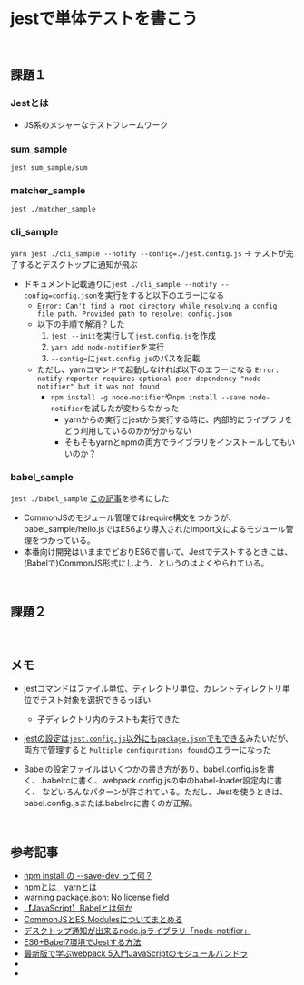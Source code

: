 # jestで単体テストを書こう

<br>

## 課題１

### Jestとは
- JS系のメジャーなテストフレームワーク

### sum_sample
`jest sum_sample/sum`

### matcher_sample
`jest ./matcher_sample`

### cli_sample
`yarn jest ./cli_sample --notify --config=./jest.config.js`
→ テストが完了するとデスクトップに通知が飛ぶ
- ドキュメント記載通りに`jest ./cli_sample --notify --config=config.json`を実行をすると以下のエラーになる
  - `Error: Can't find a root directory while resolving a config file path. Provided path to resolve: config.json`
  - 以下の手順で解消？した
    1. `jest --init`を実行して`jest.config.js`を作成
    2. `yarn add node-notifier`を実行
    3. `--config=`に`jest.config.js`のパスを記載
  - ただし、yarnコマンドで起動しなければ以下のエラーになる
  `Error: notify reporter requires optional peer dependency "node-notifier" but it was not found`
    - `npm install -g node-notifier`や`npm install --save node-notifier`を試したが変わらなかった
      - yarnからの実行とjestから実行する時に、内部的にライブラリをどう利用しているのかが分からない
      - そもそもyarnとnpmの両方でライブラリをインストールしてもいいのか？

### babel_sample
`jest ./babel_sample`
[この記事](https://qiita.com/riversun/items/6c30a0d0897194677a37)を参考にした
- CommonJSのモジュール管理ではrequire構文をつかうが、
babel_sample/hello.jsではES6より導入されたimport文によるモジュール管理をつかっている。
- 本番向け開発はいままでどおりES6で書いて、Jestでテストするときには、(Babelで)CommonJS形式にしよう、というのはよくやられている。


<br>

## 課題２

<br>


## メモ
- jestコマンドはファイル単位、ディレクトリ単位、カレントディレクトリ単位でテスト対象を選択できるっぽい
  - 子ディレクトリ内のテストも実行できた

- [jestの設定は`jest.config.js`以外にも`package.json`でもできる](https://jestjs.io/ja/docs/configuration)みたいだが、両方で管理すると
`Multiple configurations found`のエラーになった
- Babelの設定ファイルはいくつかの書き方があり、babel.config.jsを書く、.babelrcに書く、webpack.config.jsの中のbabel-loader設定内に書く、
などいろんなパターンが許されている。ただし、Jestを使うときは、babel.config.jsまたは.babelrcに書くのが正解。

<br>

## 参考記事
- [npm install の --save-dev って何？](https://qiita.com/kohecchi/items/092fcbc490a249a2d05c)
- [npmとは　yarnとは](https://qiita.com/Hai-dozo/items/90b852ac29b79a7ea02b)
- [warning package.json: No license field](https://qiita.com/kozakura16/items/ebaf8ea58fc49dcbdd73)
- [【JavaScript】Babelとは何か](https://qiita.com/mzmz__02/items/e6fbe5e30cc3fd13788f)
- [CommonJSとES Modulesについてまとめる](https://zenn.dev/yodaka/articles/596f441acf1cf3)
- [デスクトップ通知が出来るnode.jsライブラリ「node-notifier」](https://co.bsnws.net/article/123)
- [ES6+Babel7環境でJestする方法](https://qiita.com/riversun/items/6c30a0d0897194677a37)
- [最新版で学ぶwebpack 5入門JavaScriptのモジュールバンドラ](https://ics.media/entry/12140/#webpack-general)
- 
- 
